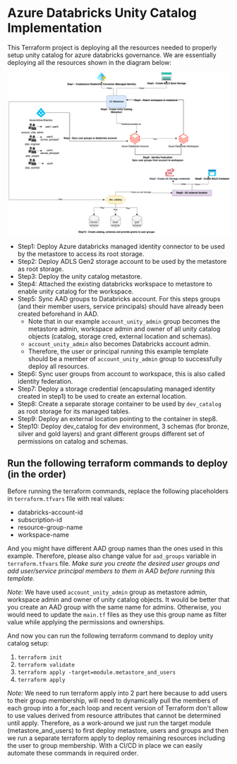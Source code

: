 # Azure Databricks Unity Catalog Implementation

This Terraform project is deploying all the resources needed to properly setup unity catalog for azure databricks governance. We are essentially deploying all the resources shown in the diagram below:

![UC Image](uc.png)


- Step1: Deploy Azure databricks managed identity connector to be used by the metastore to access its root storage.
- Step2: Deploy ADLS Gen2 storage account to be used by the metastore as root storage.
- Step3: Deploy the unity catalog metastore.
- Step4: Attached the existing databricks workspace to metastore to enable unity catalog for the workspace.
- Step5: Sync AAD groups to Databricks account. For this steps groups (and their member users, service principals) should have already been created beforehand in AAD.
  - Note that in our example `account_unity_admin` group becomes the metastore admin, workspace admin and owner of all unity catalog objects (catalog, storage cred, external location and schemas).
  - `account_unity_admin` also becomes Databricks account admin.
  - Therefore, the user or principal running this example template should be a member of `account_unity_admin` group to successfully deploy all resources.
- Step6: Sync user groups from account to workspace, this is also called identity federation.
- Step7: Deploy a storage credential (encapsulating managed identity created in step1) to be used to create an external location.
- Step8: Create a separate storage container to be used by `dev_catalog` as root storage for its managed tables.
- Step9: Deploy an external location pointing to the container in step8.
- Step10: Deploy dev_catalog for dev environment, 3 schemas (for bronze, silver and gold layers) and grant different groups different set of permissions on catalog and schemas.


## Run the following terraform commands to deploy (in the order)

Before running the terraform commands, replace the following placeholders in `terraform.tfvars` file with real values:
- databricks-account-id
- subscription-id
- resource-group-name
- workspace-name

And you might have different AAD group names than the ones used in this example. Therefore, please also change value for `aad_groups` variable in `terraform.tfvars` file. _Make sure you create the desired user groups and add user/service principal members to them in AAD before running this template._

_Note:_ We have used `account_unity_admin` group as metastore admin, workspace admin and owner of unity catalog objects. It would be better that you create an AAD group with the same name for admins. Otherwise, you would need to update the `main.tf` files as they use this group name as filter value while applying the permissions and ownerships.

And now you can run the following terraform command to deploy unity catalog setup:

1. `terraform init`
2. `terraform validate`
3. `terraform apply -target=module.metastore_and_users`
4. `terraform apply`

_Note:_ We need to run terraform apply into 2 part here because to add users to their group membership, will need to dynamically pull the members of each group into a for_each loop and recent version of Terraform don't allow to use values derived from resource attributes that cannot be determined until apply. Therefore, as a work-around we just run the target module (metastore_and_users) to first deploy metastore, users and groups and then we run a separate terraform apply to deploy remaining resources including the user to group membership. With a CI/CD in place we can easily automate these commands in required order.

